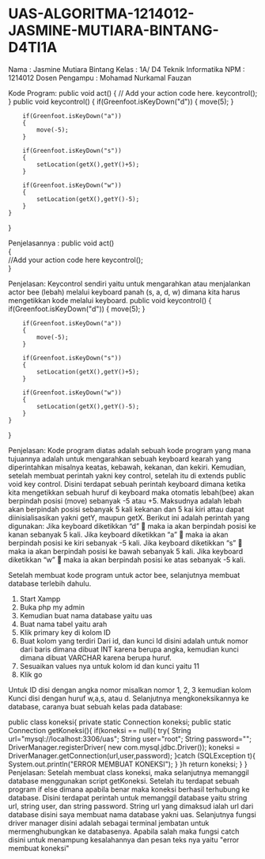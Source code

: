 # UAS-ALGORITMA-1214012-JASMINE-MUTIARA-BINTANG-D4TI1A
Nama                     : Jasmine Mutiara Bintang 
Kelas                      : 1A/ D4 Teknik Informatika 
NPM                      : 1214012 
Dosen Pengampu : Mohamad Nurkamal Fauzan 


Kode Program:
   public void act()
    {
        // Add your action code here.
        keycontrol();
    }
   public void keycontrol()
    {
    if(Greenfoot.isKeyDown("d"))
        {
            move(5);
        }
        
        if(Greenfoot.isKeyDown("a"))
        {
            move(-5);
        }
        
        if(Greenfoot.isKeyDown("s"))
        {
            setLocation(getX(),getY()+5);
        }
        
        if(Greenfoot.isKeyDown("w"))
        {
            setLocation(getX(),getY()-5);
        }
    }
}

Penjelasannya : 
    public void act()  
    {  
 	//Add your action code here keycontrol();  	 
    }  
 
Penjelasan:
Keycontrol sendiri yaitu untuk mengarahkan atau menjalankan actor bee (lebah) melalui keyboard panah (s, a, d, w) dimana kita harus mengetikkan kode melalui keyboard.
public void keycontrol()
    {
        if(Greenfoot.isKeyDown("d"))
        {
            move(5);
        }
        
        if(Greenfoot.isKeyDown("a"))
        {
            move(-5);
        }
        
        if(Greenfoot.isKeyDown("s"))
        {
            setLocation(getX(),getY()+5);
        }
        
        if(Greenfoot.isKeyDown("w"))
        {
            setLocation(getX(),getY()-5);
        }
    }
}

Penjelasan: 
Kode program diatas adalah sebuah kode program yang mana tujuannya adalah untuk mengarahkan sebuah keyboard kearah yang diperintahkan misalnya keatas, kebawah, kekanan, dan kekiri. Kemudian, setelah membuat perintah yakni key control, setelah itu di extends public void key control. Disini terdapat sebuah perintah keyboard dimana ketika kita mengetikkan sebuah huruf di keyboard maka otomatis lebah(bee) akan berpindah posisi (move) sebanyak -5 atau +5. Maksudnya adalah lebah akan berpindah posisi sebanyak 5 kali kekanan dan 5 kai kiri attau dapat diinisialisasikan yakni getY, maupun getX. Berikut ini adalah perintah yang digunakan:
Jika keyboard diketikkan “d”  maka ia akan berpindah posisi ke kanan sebanyak 5 kali.
Jika keyboard diketikkan “a”  maka ia akan berpindah posisi ke kiri sebanyak -5 kali.
Jika keyboard diketikkan “s”  maka ia akan berpindah posisi ke bawah sebanyak 5 kali.
Jika keyboard diketikkan “w”  maka ia akan berpindah posisi ke atas sebanyak -5 kali.

Setelah membuat kode program untuk actor bee, selanjutnya membuat database terlebih dahulu. 
1.	Start Xampp
2.	Buka php my admin
3.	Kemudian buat nama database yaitu uas
4.	Buat nama tabel yaitu arah
5.	Klik primary key di kolom ID
6.	Buat kolom yang terdiri Dari id, dan kunci
Id disini adalah untuk nomor dari baris dimana dibuat INT karena berupa angka, kemudian kunci dimana dibuat VARCHAR karena berupa huruf. 
7.	Sesuaikan values nya untuk kolom id dan kunci yaitu 11
8.	Klik go

Untuk ID disi dengan angka nomor misalkan nomor 1, 2, 3 kemudian kolom Kunci disi dengan huruf w,a,s, atau d. 
Selanjutnya mengkoneksikannya ke database, caranya buat sebuah kelas pada database:

public class koneksi{
    private static Connection koneksi;
    public static Connection getKoneksi(){
        if(koneksi == null){
            try{
                String url="mysql://localhost:3306/uas";
                String user="root";
                String password="";
                DriverManager.registerDriver(
                new com.mysql.jdbc.Driver());
                koneksi = DriverManager.getConnection(url,user,password);
                }catch (SQLException t){
                    System.out.println("ERROR MEMBUAT KONEKSI");
            }
        }h
        return koneksi;
    }
}
Penjelasan:
Setelah membuat class koneksi, maka selanjutnya memanggil database menggunakan script getKoneksi. Setelah itu terdapat sebuah program if else dimana apabila benar maka koneksi berhasil terhubung ke database. Disini terdapat perintah untuk memanggil database yaitu string url, string user, dan string password. String url yang dimaksud ialah url dari database disini saya membuat nama database yakni uas. Selanjutnya fungsi driver manager disini adalah sebagai terminal jembatan untuk mermenghubungkan ke databasenya.  Apabila salah maka fungsi catch disini untuk menampung kesalahannya dan pesan teks nya yaitu "error membuat koneksi"
